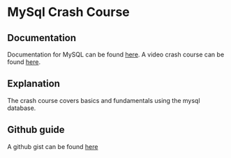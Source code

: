 # MySql Crash Course

## Documentation
Documentation for MySQL can be found [here](https://dev.mysql.com/doc/). A video crash course can be found [here](https://www.youtube.com/watch?v=9ylj9NR0Lcg&list=WL&index=2). 

## Explanation
The crash course covers basics and fundamentals using the mysql database.

## Github guide
A github gist can be found [here](https://gist.github.com/bradtraversy/c831baaad44343cc945e76c2e30927b3)